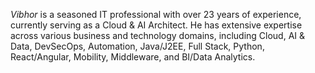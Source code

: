 


*Vibhor* is a seasoned IT professional with over 23 years of experience, currently serving as a Cloud & AI Architect. He has extensive expertise across various business and technology domains, including Cloud, AI & Data, DevSecOps, Automation, Java/J2EE, Full Stack, Python, React/Angular, Mobility, Middleware, and BI/Data Analytics.
